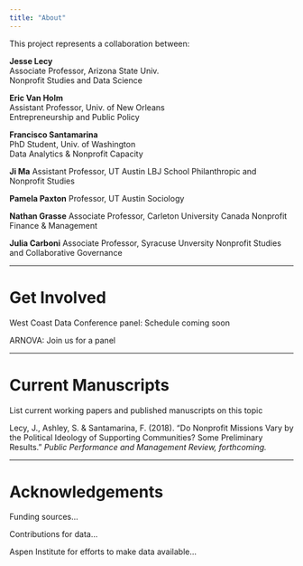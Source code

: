 ```yaml
---
title: "About"
---
```


This project represents a collaboration between:

**Jesse Lecy**   
Associate Professor, Arizona State Univ.  
Nonprofit Studies and Data Science  

**Eric Van Holm**  
Assistant Professor, Univ. of New Orleans  
Entrepreneurship and Public Policy  

**Francisco Santamarina**  
PhD Student, Univ. of Washington  
Data Analytics & Nonprofit Capacity  
  
**Ji Ma**
Assistant Professor, UT Austin LBJ School
Philanthropic and Nonprofit Studies
  
**Pamela Paxton** 
Professor, UT Austin
Sociology

**Nathan Grasse**
Associate Professor, Carleton University Canada
Nonprofit Finance & Management

**Julia Carboni**
Associate Professor, Syracuse Unversity
Nonprofit Studies and Collaborative Governance


------

# Get Involved

West Coast Data Conference panel: Schedule coming soon

ARNOVA: Join us for a panel 


-----

# Current Manuscripts

List current working papers and published manuscripts on this topic

Lecy, J., Ashley, S. & Santamarina, F. (2018). “Do Nonprofit Missions Vary by the Political Ideology of Supporting Communities? Some Preliminary Results.” *Public Performance and Management Review, forthcoming.*





-----

# Acknowledgements

Funding sources...

Contributions for data...

Aspen Institute for efforts to make data available...



